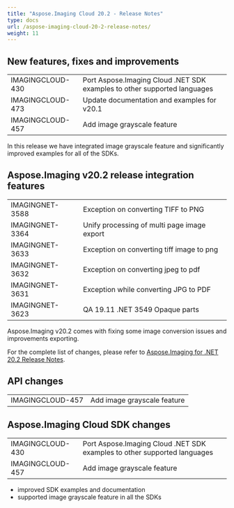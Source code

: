 ```yaml
---
title: "Aspose.Imaging Cloud 20.2 - Release Notes"
type: docs
url: /aspose-imaging-cloud-20-2-release-notes/
weight: 11
---
```


## **New features, fixes and improvements**
|     |     |
| --- | --- |
|IMAGINGCLOUD-430|Port Aspose.Imaging Cloud .NET SDK examples to other supported languages|
|IMAGINGCLOUD-473|Update documentation and examples for v20.1|
|IMAGINGCLOUD-457|Add image grayscale feature|

In this release we have integrated image grayscale feature and significantly improved examples for all of the SDKs. 

## **Aspose.Imaging v20.2 release integration features**
|     |     |
| --- | --- |
|IMAGINGNET-3588|Exception on converting TIFF to PNG|
|IMAGINGNET-3364|Unify processing of multi page image export|
|IMAGINGNET-3633|Exception on converting tiff image to png|
|IMAGINGNET-3632|Exception on converting jpeg to pdf |
|IMAGINGNET-3631|Exception while converting JPG to PDF|
|IMAGINGNET-3623|QA 19.11 .NET 3549 Opaque parts|

Aspose.Imaging v20.2 comes with fixing some image conversion issues and improvements exporting.

For the complete list of changes, please refer to [Aspose.Imaging for .NET 20.2 Release Notes](https://docs.aspose.com/display/imagingnet/Aspose.Imaging+for+.NET+20.2+-+Release+notes).

## **API changes**
|     |     |
| --- | --- |
|IMAGINGCLOUD-457|Add image grayscale feature|

## **Aspose.Imaging Cloud SDK changes**
|     |     |
| --- | --- |
|IMAGINGCLOUD-430|Port Aspose.Imaging Cloud .NET SDK examples to other supported languages|
|IMAGINGCLOUD-457|Add image grayscale feature|

- improved SDK examples and documentation
- supported image grayscale feature in all the SDKs
